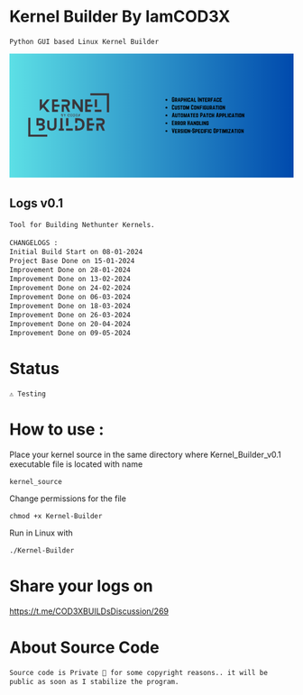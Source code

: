 # Kernel Builder By IamCOD3X
    Python GUI based Linux Kernel Builder
![alt text](https://github.com/IamCOD3X/Kernel-Builder/blob/main/Addons/KernelBuilderY.png?raw=true)

## Logs v0.1
    Tool for Building Nethunter Kernels.

    CHANGELOGS :
    Initial Build Start on 08-01-2024
    Project Base Done on 15-01-2024
    Improvement Done on 28-01-2024
    Improvement Done on 13-02-2024
    Improvement Done on 24-02-2024
    Improvement Done on 06-03-2024
    Improvement Done on 18-03-2024
    Improvement Done on 26-03-2024
    Improvement Done on 20-04-2024
    Improvement Done on 09-05-2024


# Status
    ⚠️ Testing

# How to use :
Place your kernel source in the same directory where Kernel_Builder_v0.1 executable file is located with name
```
kernel_source
```
Change permissions for the file
```
chmod +x Kernel-Builder
```
Run in Linux with
```
./Kernel-Builder
```
# Share your logs on 
https://t.me/COD3XBUILDsDiscussion/269

# About Source Code
    Source code is Private 🔏 for some copyright reasons.. it will be public as soon as I stabilize the program.
